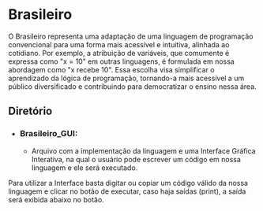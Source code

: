 # Brasileiro

   O Brasileiro representa uma adaptação de uma linguagem de programação convencional para uma forma mais acessível e intuitiva, alinhada ao cotidiano. Por exemplo, a atribuição de variáveis, que comumente é expressa como "x = 10" em outras linguagens, é formulada em nossa abordagem como "x recebe 10". Essa escolha visa simplificar o aprendizado da lógica de programação, tornando-a mais acessível a um público diversificado e contribuindo para democratizar o ensino nessa área.

## Diretório

- ### **Brasileiro_GUI**:
  - Arquivo com a implementação da linguagem e uma Interface Gráfica Interativa, na qual o usuário pode escrever um código em nossa linguagem e ele será executado.
 
Para utilizar a Interface basta digitar ou copiar um código válido da nossa linguagem e clicar no botão de executar, caso haja saídas (print), a saída será exibida abaixo no botão.
